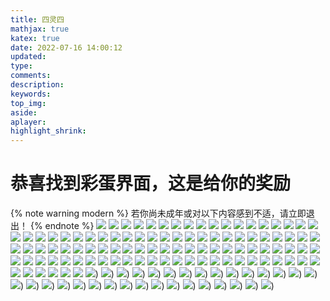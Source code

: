 ```yaml
---
title: 四灵四
mathjax: true
katex: true
date: 2022-07-16 14:00:12
updated:
type:
comments:
description:
keywords:
top_img:
aside:
aplayer:
highlight_shrink:
---
```


# 恭喜找到彩蛋界面，这是给你的奖励
{% note warning modern %}
若你尚未成年或对以下内容感到不适，请立即退出！
{% endnote %}
![](https://file.3dtuman.com/hentai/2021012722/thumb_0_425_f1ggshsx052.jpg)
![](https://file.3dtuman.com/hentai/20220623/thumb_0_425_frysovmi5am.jpg)
![](https://file.3dtuman.com/hentai/20220623/thumb_0_425_wghdn2og1da.jpg)
![](https://file.3dtuman.com/hentai/20220623/thumb_0_425_a3rxnphjzq5.jpg)
![](https://file.3dtuman.com/hentai/20220623/thumb_0_425_uaaiog2s5ht.jpg)
![](https://cdn.3dtuman.com/h/20220708/thumb_0_425_fmab5giuf03.jpg)
![](https://cdn.3dtuman.com/h/20220629/thumb_0_425_eiimfkbutyn.jpg)
![](https://cdn.3dtuman.com/h/20220621/thumb_0_425_cfwrhwpusc3.jpg)
![](https://cdn.3dtuman.com/h/20220613/thumb_0_425_p4tdjxwmq4o.jpg)
![](https://file.3dtuman.com/hentai/20220509/thumb_0_425_vkt1e504j3b.jpg)
![](https://cdn.3dtuman.com/h/20220610/thumb_0_425_ti4qwwxjitn.jpg)
![](https://file.3dtuman.com/hentai/20220509/thumb_0_425_dqk2pw0c2ro.jpg)
![](https://file.3dtuman.com/hentai/20220509/thumb_0_425_njc3kxlbvn2.jpg)
![](https://cdn.3dtuman.com/h/20220524/thumb_0_425_jglwrd4gi1s.jpg)
![](https://file.3dtuman.com/hentai/20220326/thumb_0_425_gizfyvfpm5n.jpg)
![](https://file.3dtuman.com/hentai/20220327/thumb_0_425_m0iyz4apo4b.jpg)
![](https://cdn.3dtuman.com/h/20220520/thumb_0_425_2hltq4kz5ni.jpg)
![](https://file.3dtuman.com/hentai/20220326/thumb_0_425_avq5dtfk5ws.jpg)
![](https://cdn.3dtuman.com/h/20220616/thumb_0_425_beaa3hpamv0.jpg)
![](https://cdn.3dtuman.com/h/20220419/thumb_0_425_yziahacffdo.jpg)
![](https://cdn.3dtuman.com/h/20220411/thumb_0_425_cghawvofxct.jpg)
![](https://cdn.3dtuman.com/h/20220317/thumb_0_425_hpmonparsmy.jpg)
![](https://cdn.3dtuman.com/h/20220311/thumb_0_425_b03ohcjpkom.jpg)
![](https://file.3dtuman.com/hentai/20220219/thumb_0_425_tby5r02foi1.jpg)
![](https://file.3dtuman.com/hentai/2020082003/thumb_0_425_2hof4za2e5g.jpg)
![](https://file.3dtuman.com/hentai/20220623/thumb_0_425_rgyedduygfs.jpg)
![](https://file.3dtuman.com/hentai/20220623/thumb_0_425_fmul4mqabxl.jpg)
![](https://file.3dtuman.com/hentai/20220623/thumb_0_425_a1wilsrtuer.jpg)
![](https://cdn.3dtuman.com/h/20220708/thumb_0_425_3zdf25vxlmt.jpg)
![](https://cdn.3dtuman.com/h/20220704/thumb_0_425_mphzhpzh0yb.jpg)
![](https://cdn.3dtuman.com/h/20220618/thumb_0_425_ahohz4tc4jx.jpg)
![](https://cdn.3dtuman.com/h/20220616/thumb_0_425_xixeows2icx.jpg)
![](https://cdn.3dtuman.com/h/20220614/thumb_0_425_g0ep1kg4grr.jpg)
![](https://cdn.3dtuman.com/h/20220613/thumb_0_425_bfnn1oudthy.jpg)
![](https://cdn.3dtuman.com/h/20220524/thumb_0_425_51g11x4iblp.jpg)
![](https://cdn.3dtuman.com/h/20220517/thumb_0_425_45awojeosps.jpg)
![](https://cdn.3dtuman.com/h/20220505/thumb_0_425_2hg1cimahlv.jpg)
![](https://cdn.3dtuman.com/h/20220501/thumb_0_425_lmx4rzed0gq.jpg)
![](https://cdn.3dtuman.com/h/20220426/thumb_0_425_vabdezyhszx.jpg)
![](https://cdn.3dtuman.com/h/20220426/thumb_0_425_5umm5hml3xw.jpg)
![](https://cdn.3dtuman.com/h/20220403/thumb_0_425_514wvrrfrws.jpg)
![](https://cdn.3dtuman.com/h/20220320/thumb_0_425_0014rw3gvjt.jpg)
![](https://file.3dtuman.com/hentai/20220219/thumb_0_425_vuhs2pcs12j.jpg)
![](https://cdn.3dtuman.com/h/20220206/thumb_0_425_b3svebwfb15.jpg)
![](https://cdn.3dtuman.com/h/20220129/thumb_0_425_2stodvkuii1.jpg)
![](https://cdn.3dtuman.com/h/20220129/thumb_0_425_erkjz2ooh5x.jpg)
![](https://cdn.3dtuman.com/h/20220129/thumb_0_425_341hcjl3xs4.jpg)
![](https://cdn.3dtuman.com/h/20220711/thumb_0_425_a5xgr155j3j.jpg)
![](https://cdn.3dtuman.com/h/20220711/thumb_0_425_judxu0b44yu.jpg)
![](https://file.3dtuman.com/hentai/20220623/thumb_0_425_ww4ldp105ob.jpg)
![](https://cdn.3dtuman.com/h/20220708/thumb_0_425_osk433rkzxl.jpg)
![](https://file.3dtuman.com/hentai/20220623/thumb_0_425_bthkkrmgzxk.jpg)
![](https://file.3dtuman.com/hentai/20220623/thumb_0_425_thncuknusud.jpg)
![](https://file.3dtuman.com/hentai/20220623/thumb_0_425_n44o3la3nwa.jpg)
![](https://file.3dtuman.com/hentai/20220623/thumb_0_425_qzn0bt4j0dh.jpg)
![](https://file.3dtuman.com/hentai/20220602/thumb_0_425_cv2mzldqydz.jpg)
![](https://cdn.3dtuman.com/h/20220613/thumb_0_425_10j0xr3pg4c.jpg)
![](https://file.3dtuman.com/hentai/20220509/thumb_0_425_ricsmldtsnx.jpg)
![](https://file.3dtuman.com/hentai/20220509/thumb_0_425_qbvvqt3wubh.jpg)
![](https://file.3dtuman.com/hentai/20220326/thumb_0_425_ntkfxyl4iiw.jpg)
![](https://file.3dtuman.com/hentai/20220326/thumb_0_425_aptc1uieih0.jpg)
![](https://file.3dtuman.com/hentai/20220219/thumb_0_425_orxgqhsjlte.jpg)
![](https://file.3dtuman.com/hentai/20220219/thumb_0_425_hqos1f0t254.jpg)
![](https://file.3dtuman.com/hentai/20220219/thumb_0_425_kppbrxfuuxz.jpg)
![](https://file.3dtuman.com/hentai/20220219/thumb_0_425_yqbzfxeetmw.jpg)
![](https://file.3dtuman.com/hentai/20220219/thumb_0_425_fqntutuqumh.jpg)
![](https://cdn.3dtuman.com/h/20220101/thumb_0_425_fvzgvvsx1yx.jpg)
![](https://file.3dtuman.com/hentai/20211224/thumb_0_425_tci1j52q5eo.jpg)
![](https://cdn.3dtuman.com/h/20211219/thumb_0_425_51u4qazyqde.jpg)
![](https://cdn.3dtuman.com/h/20211215/thumb_0_425_5pwkh1oylrt.jpg)
![](https://cdn.3dtuman.com/h/20220627/thumb_0_425_mnjzptu4f4h.jpg)
![](https://file.3dtuman.com/hentai/20220326/thumb_0_425_eqncmv30tfr.jpg)
![](https://file.3dtuman.com/hentai/20220326/thumb_0_425_pdeba2fqzcs.jpg)
![](https://file.3dtuman.com/hentai/20220325/thumb_0_425_4abcdzdmngo.jpg)
![](https://cdn.3dtuman.com/h/20220411/thumb_0_425_q1mdfxih3k1.jpg)
![](https://file.3dtuman.com/hentai/20210701/thumb_0_425_lclpsrmrn4i.jpg)
![](https://file.3dtuman.com/h/20210420/thumb_0_425_4l1dy4nvrry.jpg)
![](https://file.3dtuman.com/hentai/2021012818/thumb_0_425_jhd0oijg41i.jpg)
![](https://file.3dtuman.com/hentai/2021012722/thumb_0_425_sjdkrfl3oy5.jpg)
![](https://file.3dtuman.com/hentai/2021012721/thumb_0_425_rlkasj41ds3.jpg)
![](https://file.3dtuman.com/hentai/2021012723/thumb_0_425_kprwucpvufe.jpg)
![](https://file.3dtuman.com/hentai/2021012723/thumb_0_425_xdebtunhbr1.jpg)
![](https://file.3dtuman.com/hentai/2021012723/thumb_0_425_ffb1eqbu5kh.jpg)
![](https://file.3dtuman.com/hentai/2021012722/thumb_0_425_naagct44yzh.jpg)
![](https://file.3dtuman.com/hentai/2021012722/thumb_0_425_1v32oynk5se.jpg)
![](https://file.3dtuman.com/hentai/2021012721/thumb_0_425_vhvunbxjozr.jpg)
![](https://file.3dtuman.com/hentai/2021012723/thumb_0_425_fmbkcr0zpor.jpg)
![](https://file.3dtuman.com/hentai/2021012723/thumb_0_425_gpch2jhqigy.jpg)
![](https://file.3dtuman.com/hentai/2021012721/thumb_0_425_uaxtyckhqm4.jpg)
![](https://file.3dtuman.com/h/20210112/thumb_0_425_rfu1tnu1bpw.jpg)
![](https://file.3dtuman.com/h/2020120601/thumb_0_425_ehdbupxhwnu.jpg)
![](https://file.3dtuman.com/h/2020120315/thumb_0_425_z5gqhz1yfbv.jpg)
![](https://file.3dtuman.com/hentai/20210701/thumb_0_425_ptu2lemyyak.jpg)
![](https://file.3dtuman.com/hentai/2021012723/thumb_0_425_qoart1gf55l.jpg)
![](https://file.3dtuman.com/hentai/2021012721/thumb_0_425_lj45npl3jak.jpg)
![](https://file.3dtuman.com/hentai/2021012722/thumb_0_425_dk2c4f24nm3.jpg)
![](https://file.3dtuman.com/hentai/2021012722/thumb_0_425_gxhx2mf3y2m.jpg)
![](https://file.3dtuman.com/hentai/2021012723/thumb_0_425_fcaaozyhf2w.jpg)
![](https://file.3dtuman.com/hentai/2021012723/thumb_0_425_1crycnxpexc.jpg)
![](https://cdn.3dtuman.com/h/20220711/thumb_0_425_1so05qepi3e.jpg))
![](https://cdn.3dtuman.com/h/20220711/thumb_0_425_a5xgr155j3j.jpg))
![](https://cdn.3dtuman.com/h/20220618/thumb_0_425_ahohz4tc4jx.jpg))
![](https://cdn.3dtuman.com/h/20220614/thumb_0_425_g0ep1kg4grr.jpg))
![](https://cdn.3dtuman.com/h/20220426/thumb_0_425_vabdezyhszx.jpg))
![](https://cdn.3dtuman.com/h/20220426/thumb_0_425_5umm5hml3xw.jpg))
![](https://cdn.3dtuman.com/h/20220328/thumb_0_425_otztzhnu2u5.jpg))
![](https://cdn.3dtuman.com/h/20220711/thumb_0_425_k0qnlyvfgc0.jpg))
![](https://cdn.3dtuman.com/h/20211227/thumb_0_425_ezmaqn3syrt.jpg))
![](https://cdn.3dtuman.com/h/20211207/thumb_0_425_t3a25urmn1r.jpg))
![](https://file.3dtuman.com/hentai/20210702/thumb_0_425_j4sdsvxn5ug.jpg))
![](https://file.3dtuman.com/h/20210704/thumb_0_425_5vjwrm3wrll.jpg))
![](https://file.3dtuman.com/h/20210704/thumb_0_425_qkr0s0dgyhy.jpg))
![](https://file.3dtuman.com/hentai/2021012723/thumb_0_425_cpsnogi1uf4.jpg))
![](https://file.3dtuman.com/hentai/2021012818/thumb_0_425_ssusz1icswb.jpg))
![](https://file.3dtuman.com/2019/0307/20190307081635539.jpg))
![](https://file.3dtuman.com/2021/0228/20210228090754894.jpg))
![](https://file.3dtuman.com/2018/0723/20180723113712426.jpg))
![](https://file.3dtuman.com/h/2019020420/thumb_222_0_sjakdkemq5z.jpg))
![](https://file.3dtuman.com/2019/1215/20191215070211953.jpg))
![](https://file.3dtuman.com/2018/0808/20180808093427759.jpg))
![](https://file.3dtuman.com/2019/0306/20190306091109871.jpg))
![](https://file.3dtuman.com/2018/0722/20180722021806489.jpg))
![](https://file.3dtuman.com/hentai/2020082003/thumb_0_425_2hof4za2e5g.jpg))
![](https://file.3dtuman.com/2019/0307/20190307103501868.jpg))
![](https://file.3dtuman.com/2019/0310/20190310102532256.jpg))
![](https://file.3dtuman.com/2018/0723/20180723120855157.jpg))
![](https://file.3dtuman.com/2018/0723/thumb_236_0_20180723121921709.jpg))
![](https://file.3dtuman.com/2018/0723/20180723122430972.jpg))
![](https://file.3dtuman.com/2019/1002/20191002043558704.jpg))
![](https://file.3dtuman.com/2018/0721/20180721115906797.jpg))
![](https://file.3dtuman.com/2018/0809/20180809101011547.jpg))